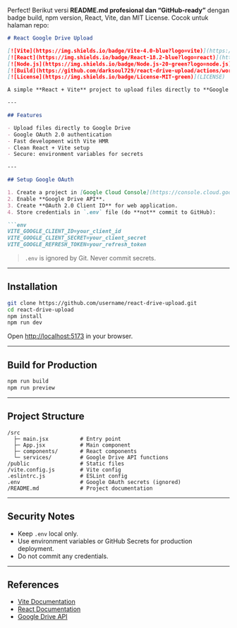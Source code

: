 Perfect! Berikut versi **README.md profesional dan “GitHub-ready”** dengan badge build, npm version, React, Vite, dan MIT License. Cocok untuk halaman repo:

````markdown
# React Google Drive Upload

[![Vite](https://img.shields.io/badge/Vite-4.0-blue?logo=vite)](https://vitejs.dev/) 
[![React](https://img.shields.io/badge/React-18.2-blue?logo=react)](https://reactjs.org/)
[![Node.js](https://img.shields.io/badge/Node.js-20-green?logo=node.js)](https://nodejs.org/)
[![Build](https://github.com/darksoul729/react-drive-upload/actions/workflows/ci.yml/badge.svg)](https://github.com/darksoul729/react-drive-upload/actions)
[![License](https://img.shields.io/badge/License-MIT-green)](LICENSE)

A simple **React + Vite** project to upload files directly to **Google Drive** using **Google OAuth 2.0**.

---

## Features

- Upload files directly to Google Drive
- Google OAuth 2.0 authentication
- Fast development with Vite HMR
- Clean React + Vite setup
- Secure: environment variables for secrets

---

## Setup Google OAuth

1. Create a project in [Google Cloud Console](https://console.cloud.google.com/).
2. Enable **Google Drive API**.
3. Create **OAuth 2.0 Client ID** for web application.
4. Store credentials in `.env` file (do **not** commit to GitHub):

```env
VITE_GOOGLE_CLIENT_ID=your_client_id
VITE_GOOGLE_CLIENT_SECRET=your_client_secret
VITE_GOOGLE_REFRESH_TOKEN=your_refresh_token
````

> `.env` is ignored by Git. Never commit secrets.

---

## Installation

```bash
git clone https://github.com/username/react-drive-upload.git
cd react-drive-upload
npm install
npm run dev
```

Open [http://localhost:5173](http://localhost:5173) in your browser.

---

## Build for Production

```bash
npm run build
npm run preview
```

---

## Project Structure

```
/src
  ├─ main.jsx          # Entry point
  ├─ App.jsx           # Main component
  ├─ components/       # React components
  └─ services/         # Google Drive API functions
/public                # Static files
/vite.config.js        # Vite config
.eslintrc.js           # ESLint config
.env                   # Google OAuth secrets (ignored)
/README.md             # Project documentation
```

---

## Security Notes

* Keep `.env` local only.
* Use environment variables or GitHub Secrets for production deployment.
* Do not commit any credentials.

---

## References

* [Vite Documentation](https://vitejs.dev/)
* [React Documentation](https://reactjs.org/)
* [Google Drive API](https://developers.google.com/drive/api)

```

